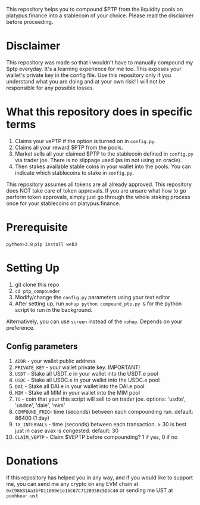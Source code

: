 This repository helps you to compound $PTP from the liquidity pools on platypus.finance into a stablecoin of your choice. Please read the disclaimer before proceeding.

# Disclaimer
This repository was made so that i wouldn't have to manually compound my $ptp everyday. It's a learning experience for me too. This exposes your wallet's private key in the config file. Use this repository only if you understand what you are doing and at your own risk! I will not be responsible for any possible losses.

# What this repository does in specific terms
1. Claims your vePTP if the option is turned on in `config.py`.
2. Claims all your reward $PTP from the pools.
3. Market sells all your claimed $PTP to the stablecoin defined in `config.py` via trader joe. There is no slippage used (as im not using an oracle).
4. Then stakes available stable coins in your wallet into the pools. You can indicate which stablecoins to stake in `config.py`.

This repository assumes all tokens are all already approved. This repository does NOT take care of token approvals. If you are unsure what how to go perform token approvals, simply just go through the whole staking process once for your stablecoins on platypus.finance.


# Prerequisite
`python>3.8`
`pip install web3`

# Setting Up
1. git clone this repo
2. `cd ptp_compounder`
3. Modify/change the `config.py` parameters using your text editor
4. After setting up, run `nohup python compound_ptp.py &` for the python script to run in the background.

Alternatively, you can use `screen` instead of the `nohup`. Depends on your preference.

## Config parameters
1. `ADDR`         - your wallet public address
2. `PRIVATE_KEY`  - your wallet private key. IMPORTANT!
3. `USDT`         - Stake all USDT.e in your wallet into the USDT.e pool
4. `USDC`         - Stake all USDC.e in your wallet into the USDC.e pool
5. `DAI`          - Stake all DAI.e in your wallet into the DAI.e pool
6. `MIM`          - Stake all MIM in your wallet into the MIM pool
3. `TO`           - coin that your this script will sell to on trader joe. options: 'usdte', 'usdce', 'daie', 'mim'
4. `COMPOUND_FREQ`- time (seconds) between each compounding run. default: 86400 (1 day)
5. `TX_INTERVALS` - time (seconds) between each transaction. > 30 is best just in case avax is congested. default: 30
6. `CLAIM_VEPTP`    - Claim $VEPTP before compounding?   1 if yes, 0 if no

# Donations
If this repository has helped you in any way, and if you would like to support me, you can send me any crypto on any EVM chain at `0xC986B1Aa3bFD11069e1e1bC67C712895Bc5DbC40` or sending me UST at `poohbear.ust`
